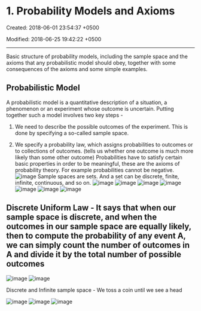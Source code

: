 # 1. Probability Models and Axioms

Created: 2018-06-01 23:54:37 +0500

Modified: 2018-06-25 19:42:22 +0500

---

Basic structure of probability models, including the sample space and the axioms that any probabilistic model should obey, together with some consequences of the axioms and some simple examples.

## Probabilistic Model

A probabilistic model is a quantitative description of a situation, a phenomenon or an experiment whose outcome is uncertain.
Putting together such a model involves two key steps -

1. We need to describe the possible outcomes of the experiment. This is done by specifying a so-called sample space.

2. We specify a probability law, which assigns probabilities to outcomes or to collections of outcomes. (tells us whether one outcome is much more likely than some other outcome)
Probabilities have to satisfy certain basic properties in order to be meaningful, these are the axioms of probability theory. For example probabilities cannot be negative.
![image](media/Intro---Syllabus_1.-Probability-Models-and-Axioms-image1.png)
Sample spaces are sets. And a set can be discrete, finite, infinite, continuous, and so on.
![image](media/Intro---Syllabus_1.-Probability-Models-and-Axioms-image2.png)
![image](media/Intro---Syllabus_1.-Probability-Models-and-Axioms-image3.png)
![image](media/Intro---Syllabus_1.-Probability-Models-and-Axioms-image4.png)
![image](media/Intro---Syllabus_1.-Probability-Models-and-Axioms-image5.png)
![image](media/Intro---Syllabus_1.-Probability-Models-and-Axioms-image6.png)
![image](media/Intro---Syllabus_1.-Probability-Models-and-Axioms-image7.png)
![image](media/Intro---Syllabus_1.-Probability-Models-and-Axioms-image8.png)

## Discrete Uniform Law - It says that when our sample space is discrete, and when the outcomes in our sample space are equally likely, then to compute the probability of any event A, we can simply count the number of outcomes in A and divide it by the total number of possible outcomes

![image](media/Intro---Syllabus_1.-Probability-Models-and-Axioms-image9.png)
![image](media/Intro---Syllabus_1.-Probability-Models-and-Axioms-image10.png)

Discrete and Infinite sample space - We toss a coin until we see a head

![image](media/Intro---Syllabus_1.-Probability-Models-and-Axioms-image11.png)
![image](media/Intro---Syllabus_1.-Probability-Models-and-Axioms-image12.png)
![image](media/Intro---Syllabus_1.-Probability-Models-and-Axioms-image13.png)
